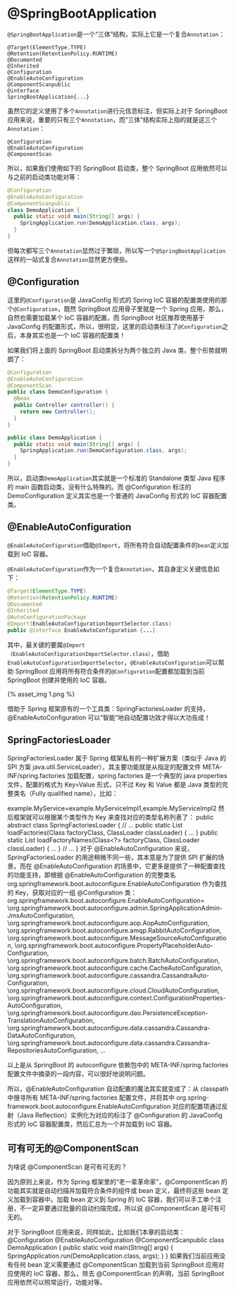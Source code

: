 


# @SpringBootApplication
`@SpringBootApplication`是一个“三体”结构，实际上它是一个复合`Annotation`：
```
@Target(ElementType.TYPE)
@Retention(RetentionPolicy.RUNTIME)
@Documented
@Inherited
@Configuration
@EnableAutoConfiguration
@ComponentScanpublic
@interface
SpringBootApplication{...}
```
虽然它的定义使用了多个`Annotation`进行元信息标注，但实际上对于 SpringBoot 应用来说，重要的只有三个`Annotation`，而“三体”结构实际上指的就是这三个`Annotation`：
```
@Configuration
@EnableAutoConfiguration
@ComponentScan
```
所以，如果我们使用如下的 SpringBoot 启动类，整个 SpringBoot 应用依然可以与之前的启动类功能对等：
```java
@Configuration
@EnableAutoConfiguration
@ComponentScanpublic
class DemoApplication {
  public static void main(String[] args) {
    SpringApplication.run(DemoApplication.class, args);
  }
}
```
但每次都写三个`Annotation`显然过于繁琐，所以写一个`@SpringBootApplication`这样的一站式复合`Annotation`显然更方便些。
## @Configuration
这里的`@Configuration`是 JavaConfig 形式的 Spring IoC 容器的配置类使用的那个`@Configuration`，既然 SpringBoot 应用骨子里就是一个 Spring 应用，那么，自然也需要加载某个 IoC 容器的配置，而 SpringBoot 社区推荐使用基于 JavaConfig 的配置形式，所以，很明显，这里的启动类标注了`@Configuration`之后，本身其实也是一个 IoC 容器的配置类！

如果我们将上面的 SpringBoot 启动类拆分为两个独立的 Java 类，整个形势就明朗了：
```java
@Configuration
@EnableAutoConfiguration
@ComponentScan
public class DemoConfiguration {
  @Bean
  public Controller controller() {
    return new Controller();
  }
}

public class DemoApplication {
  public static void main(String[] args) {
    SpringApplication.run(DemoConfiguration.class, args);
  }
}
```
所以，启动类`DemoApplication`其实就是一个标准的 Standalone 类型 Java 程序的 main 函数启动类，没有什么特殊的。而 @Configuration 标注的 DemoConfiguration 定义其实也是一个普通的 JavaConfig 形式的 IoC 容器配置类。
## @EnableAutoConfiguration
`@EnableAutoConfiguration`借助`@Import`，将所有符合自动配置条件的`bean`定义加载到 IoC 容器。

`@EnableAutoConfiguration`作为一个复合`Annotation`，其自身定义关键信息如下：
```java
@Target(ElementType.TYPE)
@Retention(RetentionPolicy.RUNTIME)
@Documented
@Inherited
@AutoConfigurationPackage
@Import(EnableAutoConfigurationImportSelector.class)
public @interface EnableAutoConfiguration {...}
```
其中，最关键的要属`@Import（EnableAutoConfigurationImportSelector.class）`，借助`EnableAutoConfigurationImportSelector`，`@EnableAutoConfiguration`可以帮助 SpringBoot 应用将所有符合条件的`@Configuration`配置都加载到当前 SpringBoot 创建并使用的 IoC 容器。

{% asset_img 1.png %}

借助于 Spring 框架原有的一个工具类：SpringFactoriesLoader 的支持，@EnableAutoConfiguration 可以“智能”地自动配置功效才得以大功告成！
## SpringFactoriesLoader
SpringFactoriesLoader 属于 Spring 框架私有的一种扩展方案（类似于 Java 的 SPI 方案 java.util.ServiceLoader），其主要功能就是从指定的配置文件 META-INF/spring.factories 加载配置，spring.factories 是一个典型的 java properties 文件，配置的格式为 Key=Value 形式，只不过 Key 和 Value 都是 Java 类型的完整类名（Fully qualified name），比如：

example.MyService=example.MyServiceImpl1,example.MyServiceImpl2 然后框架就可以根据某个类型作为 Key 来查找对应的类型名称列表了：
public abstract class SpringFactoriesLoader {
    // ...
    public static <T> List<T> loadFactories(Class<T> factoryClass, ClassLoader classLoader) {
        ...
    }
    public static List<String> loadFactoryNames(Class<?> factoryClass, ClassLoader classLoader) {
        ...
    }
    // ...
}
对于 @EnableAutoConfiguration 来说，SpringFactoriesLoader 的用途稍微不同一些，其本意是为了提供 SPI 扩展的场景，而在 @EnableAutoConfiguration 的场景中，它更多是提供了一种配置查找的功能支持，即根据 @EnableAutoConfiguration 的完整类名 org.springframework.boot.autoconfigure.EnableAutoConfiguration 作为查找的 Key，获取对应的一组 @Configuration 类：
org.springframework.boot.autoconfigure.EnableAutoConfiguration=
\org.springframework.boot.autoconfigure.admin.SpringApplicationAdmin- JmxAutoConfiguration,
\org.springframework.boot.autoconfigure.aop.AopAutoConfiguration,
\org.springframework.boot.autoconfigure.amqp.RabbitAutoConfiguration,
\org.springframework.boot.autoconfigure.MessageSourceAutoConfiguration,
\org.springframework.boot.autoconfigure.PropertyPlaceholderAuto- Configuration,
\org.springframework.boot.autoconfigure.batch.BatchAutoConfiguration,
\org.springframework.boot.autoconfigure.cache.CacheAutoConfiguration,
\org.springframework.boot.autoconfigure.cassandra.CassandraAuto-Configuration,
\org.springframework.boot.autoconfigure.cloud.CloudAutoConfiguration,
\org.springframework.boot.autoconfigure.context.ConfigurationProperties-AutoConfiguration,
\org.springframework.boot.autoconfigure.dao.PersistenceException-TranslationAutoConfiguration,
\org.springframework.boot.autoconfigure.data.cassandra.Cassandra-DataAutoConfiguration,
\org.springframework.boot.autoconfigure.data.cassandra.Cassandra-RepositoriesAutoConfiguration,
\...

以上是从 SpringBoot 的 autoconfigure 依赖包中的 META-INF/spring.factories 配置文件中摘录的一段内容，可以很好地说明问题。

所以，@EnableAutoConfiguration 自动配置的魔法其实就变成了：从 classpath 中搜寻所有 META-INF/spring.factories 配置文件，并将其中 org.spring-framework.boot.autoconfigure.EnableAutoConfiguration 对应的配置项通过反射（Java Reflection）实例化为对应的标注了 @Configuration 的 JavaConfig 形式的 IoC 容器配置类，然后汇总为一个并加载到 IoC 容器。
## 可有可无的@ComponentScan
为啥说 @ComponentScan 是可有可无的？

因为原则上来说，作为 Spring 框架里的“老一辈革命家”，@ComponentScan 的功能其实就是自动扫描并加载符合条件的组件或 bean 定义，最终将这些 bean 定义加载到容器中。加载 bean 定义到 Spring 的 IoC 容器，我们可以手工单个注册，不一定非要通过批量的自动扫描完成，所以说 @ComponentScan 是可有可无的。

对于 SpringBoot 应用来说，同样如此，比如我们本章的启动类：
@Configuration
@EnableAutoConfiguration
@ComponentScanpublic
class DemoApplication {
    public static void main(String[] args) {
        SpringApplication.run(DemoApplication.class, args);
    }
}
如果我们当前应用没有任何 bean 定义需要通过 @ComponentScan 加载到当前 SpringBoot 应用对应使用的 IoC 容器，那么，除去 @ComponentScan 的声明，当前 SpringBoot 应用依然可以照常运行，功能对等。